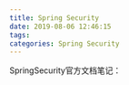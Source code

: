 ```yaml
---
title: Spring Security
date: 2019-08-06 12:46:15
tags:
categories: Spring Security
---
```


SpringSecurity官方文档笔记：

